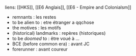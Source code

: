 liens: [[HKS]], [[E6 Anglais]], [[E6 - Empire and Colonialsm]]

- remnants : les restes
- to be alien to : etre étranger a qqchose
- the motives : les motifs
- (historical) landmarks : repères (historiques)
- to be *doomed* to : être voué à ...
- BCE (before common era) : avant JC
- forerunner : avant coureur
